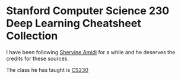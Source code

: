# Stanford Computer Science 230 Deep Learning Cheatsheet Collection

I have been following [Shervine Amidi](https://stanford.edu/~shervine/) for a while and he deserves the credits for these sources.

The class he has taught is [CS230](https://stanford.edu/~shervine/teaching/cs-230/)
